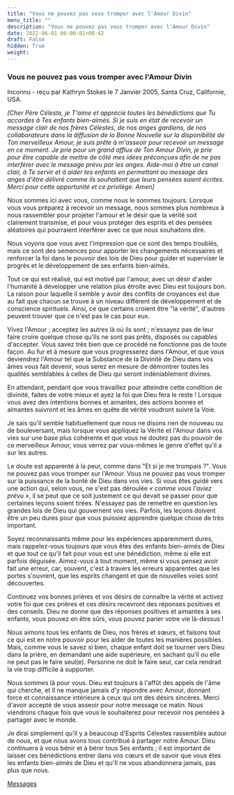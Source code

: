 ```yaml
---
title: "Vous ne pouvez pas vous tromper avec l'Amour Divin"
menu_title: ""
description: "Vous ne pouvez pas vous tromper avec l'Amour Divin"
date: 2022-06-01 06:00:01+00:42
draft: False
hidden: True
weight:
---
```

### Vous ne pouvez pas vous tromper avec l'Amour Divin

Inconnu - reçu par Kathryn Stokes le 7 Janvier 2005, Santa Cruz, Californie, USA.

*[Cher Père Céleste, je T'aime et apprécie toutes les bénédictions que Tu accordes à Tes enfants bien-aimés. Si je suis en état de recevoir un message clair de nos frères Célestes, de nos anges gardiens, de nos collaborateurs dans la diffusion de la Bonne Nouvelle sur la disponibilité de Ton merveilleux Amour, je suis prête à m'asseoir pour recevoir un message en ce moment. Je prie pour un grand afflux de Ton Amour Divin, je prie pour être capable de mettre de côté mes idées préconçues afin de ne pas interférer avec le message prévu par les anges. Aide-moi à être un canal clair, à Te servir et à aider tes enfants en permettant au message des anges d'être délivré comme ils souhaitent que leurs pensées soient écrites. Merci pour cette opportunité et ce privilège. Amen]*

Nous sommes ici avec vous, comme nous le sommes toujours. Lorsque vous vous préparez à recevoir un message, nous sommes plus nombreux à nous rassembler pour projeter l'amour et le désir que la vérité soit clairement transmise, et pour vous protéger des esprits et des pensées aléatoires qui pourraient interférer avec ce que nous souhaitons dire.

Nous voyons que vous avez l'impression que ce sont des temps troublés, mais ce sont des semences pour apporter les changements nécessaires et renforcer la foi dans le pouvoir des lois de Dieu pour guider et superviser le progrès et le développement de ses enfants bien-aimés.

Tout ce qui est réalisé, qui est motivé par l'amour, avec un désir d'aider l'humanité à développer une relation plus étroite avec Dieu est toujours bon. La raison pour laquelle il semble y avoir des conflits de croyances est due au fait que chacun se trouve à un niveau différent de développement et de conscience spirituels. Ainsi, ce que certains croient être "la vérité", d'autres peuvent trouver que ce n'est pas le cas pour eux.

Vivez l'Amour ; acceptez les autres là où ils sont ; n'essayez pas de leur faire croire quelque chose qu'ils ne sont pas prêts, disposés ou capables d'accepter. Vous savez très bien que ce procédé ne fonctionne pas de toute façon. Au fur et à mesure que vous progresserez dans l'Amour, et que vous deviendrez l'Amour tel que la Substance de la Divinité de Dieu dans vos âmes vous fait devenir, vous serez en mesure de démontrer toutes les qualités semblables à celles de Dieu qui seront indéniablement divines.

En attendant, pendant que vous travaillez pour atteindre cette condition de divinité, faites de votre mieux et ayez la foi que Dieu fera le reste ! Lorsque vous avez des intentions bonnes et aimantes, des actions bonnes et aimantes suivront et les âmes en quête de vérité voudront suivre la Voie.

Je sais qu'il semble habituellement que nous ne disons rien de nouveau ou de bouleversant, mais lorsque vous appliquez la Vérité et l'Amour dans vos vies sur une base plus cohérente et que vous ne doutez pas du pouvoir de ce merveilleux Amour, vous verrez par vous-mêmes le genre d'effet qu'il a sur les autres.

Le doute est apparenté à la peur, comme dans "Et si je me trompais ?". Vous ne pouvez pas vous tromper sur l'Amour. Vous ne pouvez pas vous tromper sur la puissance de la bonté de Dieu dans vos vies. Si vous êtes guidé vers une action qui, selon vous, ne s'est pas déroulée *« comme vous l'aviez prévu »*, il se peut que ce soit justement ce qui devait se passer pour que certaines leçons soient tirées. N'essayez pas de remettre en question les grandes lois de Dieu qui gouvernent vos vies. Parfois, les leçons doivent être un peu dures pour que vous puissiez apprendre quelque chose de très important.

Soyez reconnaissants même pour les expériences apparemment dures, mais rappelez-vous toujours que vous êtes des enfants bien-aimés de Dieu et que tout ce qu'il fait pour vous est une bénédiction, même si elle est parfois déguisée. Aimez-vous à tout moment, même si vous pensez avoir fait une erreur, car, souvent, c'est à travers les erreurs apparentes que les portes s'ouvrent, que les esprits changent et que de nouvelles voies sont découvertes.

Continuez vos bonnes prières et vos désirs de connaître la vérité et activez votre foi que ces prières et ces désirs recevront des réponses positives et des conseils. Dieu ne donne que des réponses positives et aimantes à ses enfants, vous pouvez en être sûrs, vous pouvez parier votre vie là-dessus !

Nous aimons tous les enfants de Dieu, nos frères et sœurs, et faisons tout ce qui est en notre pouvoir pour les aider de toutes les manières possibles. Mais, comme vous le savez si bien, chaque enfant doit se tourner vers Dieu dans la prière, en demandant une aide supérieure, en sachant qu'il ou elle ne peut pas le faire seul(e). Personne ne doit le faire seul, car cela rendrait la vie trop difficile à supporter.

Nous sommes là pour vous. Dieu est toujours à l'affût des appels de l'âme qui cherche, et Il ne manque jamais d'y répondre avec Amour, donnant force et connaissance intérieure à ceux qui ont des désirs sincères. Merci d'avoir accepté de vous asseoir pour notre message ce matin. Nous viendrons chaque fois que vous le souhaiterez pour recevoir nos pensées à partager avec le monde.

Je dirai simplement qu'il y a beaucoup d'Esprits Célestes rassemblés autour de nous, et que nous avons tous contribué à partager notre Amour. Dieu continuera à vous bénir et à bénir tous Ses enfants ; il est important de laisser ces bénédictions entrer dans vos cœurs et de savoir que vous êtes les enfants bien-aimés de Dieu et qu'Il ne vous abandonnera jamais, pas plus que nous.

[Messages](/fr-contemporary-messages/fr-contemporary-messages-by-date-order/fr-contemporary-messages-2005)